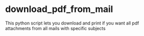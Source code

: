 # download_pdf_from_mail
This python script lets you download and print if you want all pdf attachments from all mails with specific subjects
